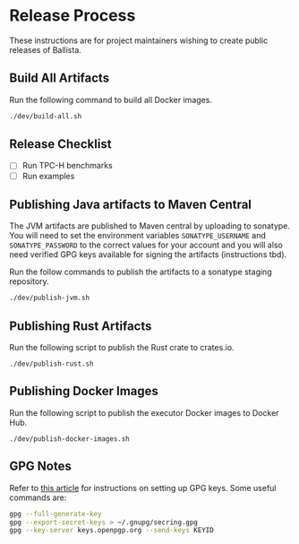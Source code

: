 # Release Process

These instructions are for project maintainers wishing to create public releases of Ballista.

## Build All Artifacts

Run the following command to build all Docker images.

```bash
./dev/build-all.sh
```

## Release Checklist

- [ ] Run TPC-H benchmarks
- [ ] Run examples

## Publishing Java artifacts to Maven Central

The JVM artifacts are published to Maven central by uploading to sonatype. You will need to set the environment 
variables `SONATYPE_USERNAME` and `SONATYPE_PASSWORD` to the correct values for your account and you will also need 
verified GPG keys available for signing the artifacts (instructions tbd).

Run the follow commands to publish the artifacts to a sonatype staging repository.

```bash
./dev/publish-jvm.sh
```

## Publishing Rust Artifacts

Run the following script to publish the Rust crate to crates.io.

```
./dev/publish-rust.sh
```

## Publishing Docker Images

Run the following script to publish the executor Docker images to Docker Hub.

```
./dev/publish-docker-images.sh
```

## GPG Notes

Refer to [this article](https://help.github.com/en/github/authenticating-to-github/generating-a-new-gpg-key) for 
instructions on setting up GPG keys. Some useful commands are:

```bash
gpg --full-generate-key
gpg --export-secret-keys > ~/.gnupg/secring.gpg
gpg --key-server keys.openpgp.org --send-keys KEYID
```